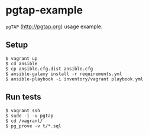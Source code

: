 # pgtap-example

`pgTAP` (http://pgtap.org) usage example.

## Setup

    $ vagrant up
    $ cd ansible
    $ cp ansible.cfg.dist ansible.cfg
    $ ansible-galaxy install -r requirements.yml
    $ ansible-playbook -i inventory/vagrant playbook.yml

## Run tests

    $ vagrant ssh
    $ sudo -i -u pgtap
    $ cd /vagrant/
    $ pg_prove -v t/*.sql
